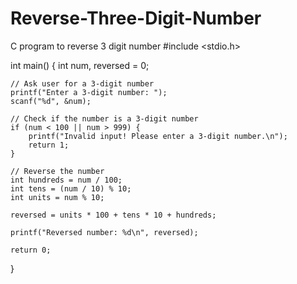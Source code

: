 # Reverse-Three-Digit-Number
C program to reverse 3 digit number
#include <stdio.h>

int main() {
    int num, reversed = 0;

    // Ask user for a 3-digit number
    printf("Enter a 3-digit number: ");
    scanf("%d", &num);

    // Check if the number is a 3-digit number
    if (num < 100 || num > 999) {
        printf("Invalid input! Please enter a 3-digit number.\n");
        return 1;
    }

    // Reverse the number
    int hundreds = num / 100;
    int tens = (num / 10) % 10;
    int units = num % 10;

    reversed = units * 100 + tens * 10 + hundreds;

    printf("Reversed number: %d\n", reversed);

    return 0;
}

